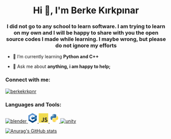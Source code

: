 <h1 align="center">Hi 👋, I'm Berke Kırkpınar</h1>
<h3 align="center">I did not go to any school to learn software. I am trying to learn on my own and I will be happy to share with you the open source codes I made while learning. I maybe wrong, but please do not ignore my efforts</h3>

- 🌱 I’m currently learning **Python and C++**

- 💬 Ask me about **anything, i am happy to help;**



<h3 align="left">Connect with me:</h3>
<p align="left">
<a href="https://instagram.com/berkekrkpnr" target="blank"><img align="center" src="https://raw.githubusercontent.com/rahuldkjain/github-profile-readme-generator/master/src/images/icons/Social/instagram.svg" alt="berkekrkpnr" height="30" width="40" /></a>
</p>



<h3 align="left">Languages and Tools:</h3>
<p align="left"> <a href="https://www.blender.org/" target="_blank" rel="noreferrer"> <img src="https://download.blender.org/branding/community/blender_community_badge_white.svg" alt="blender" width="30" height="30"/> </a> <a href="https://www.w3schools.com/cpp/" target="_blank" rel="noreferrer"> <img src="https://raw.githubusercontent.com/devicons/devicon/master/icons/cplusplus/cplusplus-original.svg" alt="cplusplus" width="30" height="30"/> </a> <a href="https://developer.mozilla.org/en-US/docs/Web/JavaScript" target="_blank" rel="noreferrer"> <img src="https://raw.githubusercontent.com/devicons/devicon/master/icons/javascript/javascript-original.svg" alt="javascript" width="30" height="30"/> </a> <a href="https://www.python.org" target="_blank" rel="noreferrer"> <img src="https://raw.githubusercontent.com/devicons/devicon/master/icons/python/python-original.svg" alt="python" width="30" height="30"/> </a> <a href="https://unity.com/" target="_blank" rel="noreferrer"> <img src="https://www.vectorlogo.zone/logos/unity3d/unity3d-icon.svg" alt="unity" width="30" height="30"/> </a> </p>


[![Anurag's GitHub stats](https://github-readme-stats.vercel.app/api?username=BerkeKirkpinar)](https://github.com/anuraghazra/github-readme-stats)

